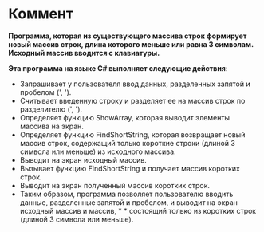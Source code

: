 # Коммент 

**Программа, которая из существующего массива строк формирует новый массив строк, длина которого меньше или равна 3 символам.
Исходный массив вводится с клавиатуры.**

**Эта программа на языке C# выполняет следующие действия**:

* Запрашивает у пользователя ввод данных, разделенных запятой и пробелом (', ').
* Считывает введенную строку и разделяет ее на массив строк по разделителю (', ').
* Определяет функцию ShowArray, которая выводит элементы массива на экран.
* Определяет функцию FindShortString, которая возвращает новый массив строк, содержащий только короткие строки (длиной 3 символа или меньше) из исходного массива.
* Выводит на экран исходный массив.
* Вызывает функцию FindShortString и получает массив коротких строк.
* Выводит на экран полученный массив коротких строк.
* Таким образом, программа позволяет пользователю вводить данные, разделенные запятой и пробелом, и выводит на экран исходный массив и массив, * * состоящий только из коротких строк (длиной 3 символа или меньше).
